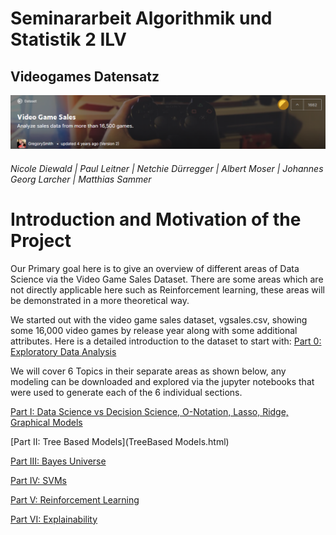 
# Seminararbeit Algorithmik und Statistik 2 ILV
## Videogames Datensatz
![header](img/header.png)
###### Nicole Diewald | Paul Leitner | Netchie Dürregger | Albert Moser | Johannes Georg Larcher | Matthias Sammer


# Introduction and Motivation of the Project

Our Primary goal here is to give an overview of different areas of Data Science via the Video Game Sales Dataset. There are some areas which are not directly applicable here such as Reinforcement learning, these areas will be demonstrated in a more theoretical way. 

We started out with the video game sales dataset, vgsales.csv, showing some 16,000 video games by release year along with some additional attributes. Here is a detailed introduction to the dataset to start with: [Part 0: Exploratory Data Analysis](EDA_vgs.html)

We will cover 6 Topics in their separate areas as shown below, any modeling can be downloaded and explored via the jupyter notebooks that were used to generate each of the 6 individual sections.


[Part I: Data Science vs Decision Science, O-Notation, Lasso, Ridge, Graphical Models](DatavsDecision_ONot_GLMs.html)

[Part II: Tree Based Models](TreeBased Models.html)

[Part III: Bayes Universe](Bayes-Universe_v1.html)

[Part IV: SVMs](support_vector_machines.html)

[Part V: Reinforcement Learning](reinforcement_learning.html)

[Part VI: Explainability](explainability.html)

